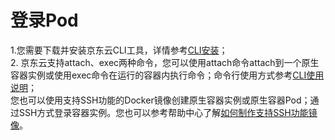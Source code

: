 # 登录Pod  


1.您需要下载并安装京东云CLI工具，详情参考[CLI安装][1]；  
2. 京东云支持attach、exec两种命令，您可以使用attach命令attach到一个原生容器实例或使用exec命令在运行的容器内执行命令；命令行使用方式参考[CLI使用说明][2]；  
您也可以使用支持SSH功能的Docker镜像创建原生容器实例或原生容器Pod；通过SSH方式登录容器实例。您也可以参考帮助中心了解[如何制作支持SSH功能镜像][3]。


  [1]: https://docs.jdcloud.com/cn/cli/introduction
  [2]: https://docs.jdcloud.com/cn/cli/usage
  [3]: https://docs.jdcloud.com/cn/native-container/create-ssh-image
